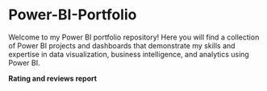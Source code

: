 # Power-BI-Portfolio
Welcome to my Power BI portfolio repository! Here you will find a collection of Power BI projects and dashboards that demonstrate my skills and expertise in data visualization, business intelligence, and analytics using Power BI.

**Rating and reviews report**
